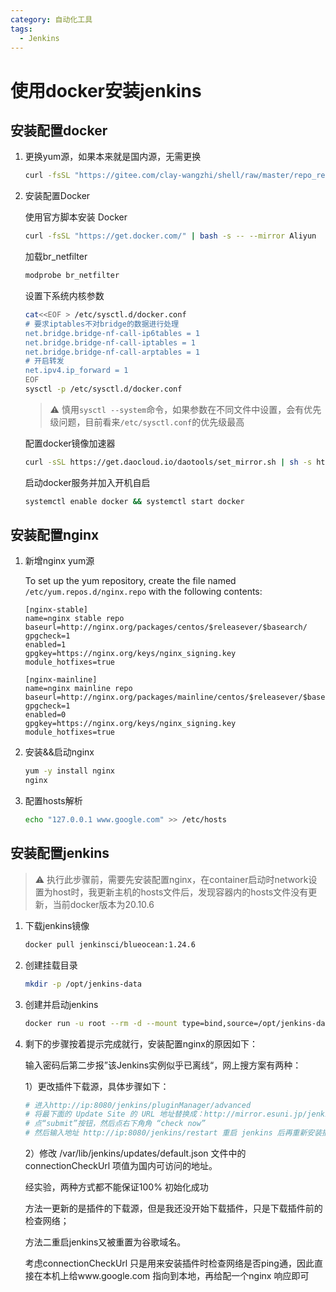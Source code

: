 ```yaml
---
category: 自动化工具
tags:
  - Jenkins
---
```


# 使用docker安装jenkins

## 安装配置docker

1. 更换yum源，如果本来就是国内源，无需更换

   ```sh
   curl -fsSL "https://gitee.com/clay-wangzhi/shell/raw/master/repo_replace.sh" | bash
   ```

2. 安装配置Docker

   使用官方脚本安装 Docker

   ```sh
   curl -fsSL "https://get.docker.com/" | bash -s -- --mirror Aliyun
   ```

   加载br_netfilter

   ```sh
   modprobe br_netfilter
   ```

   设置下系统内核参数

   ```sh
   cat<<EOF > /etc/sysctl.d/docker.conf
   # 要求iptables不对bridge的数据进行处理
   net.bridge.bridge-nf-call-ip6tables = 1
   net.bridge.bridge-nf-call-iptables = 1
   net.bridge.bridge-nf-call-arptables = 1
   # 开启转发
   net.ipv4.ip_forward = 1
   EOF
   sysctl -p /etc/sysctl.d/docker.conf
   ```

   > ⚠️ 慎用`sysctl --system`命令，如果参数在不同文件中设置，会有优先级问题，目前看来`/etc/sysctl.conf`的优先级最高

   配置docker镜像加速器

   ```sh
   curl -sSL https://get.daocloud.io/daotools/set_mirror.sh | sh -s http://f1361db2.m.daocloud.io
   ```

   启动docker服务并加入开机自启

   ```sh
   systemctl enable docker && systemctl start docker
   ```

## 安装配置nginx

1. 新增nginx yum源

   To set up the yum repository, create the file named `/etc/yum.repos.d/nginx.repo` with the following contents:

   ```
   [nginx-stable]
   name=nginx stable repo
   baseurl=http://nginx.org/packages/centos/$releasever/$basearch/
   gpgcheck=1
   enabled=1
   gpgkey=https://nginx.org/keys/nginx_signing.key
   module_hotfixes=true
   
   [nginx-mainline]
   name=nginx mainline repo
   baseurl=http://nginx.org/packages/mainline/centos/$releasever/$basearch/
   gpgcheck=1
   enabled=0
   gpgkey=https://nginx.org/keys/nginx_signing.key
   module_hotfixes=true
   ```

2. 安装&&启动nginx

   ```sh
   yum -y install nginx
   nginx
   ```

3. 配置hosts解析

   ```sh
   echo "127.0.0.1 www.google.com" >> /etc/hosts
   ```

## 安装配置jenkins

> ⚠️ 执行此步骤前，需要先安装配置nginx，在container启动时network设置为host时，我更新主机的hosts文件后，发现容器内的hosts文件没有更新，当前docker版本为20.10.6

1. 下载jenkins镜像

   ```sh
   docker pull jenkinsci/blueocean:1.24.6
   ```

2. 创建挂载目录

   ```sh
   mkdir -p /opt/jenkins-data
   ```

3. 创建并启动jenkins

   ```sh
   docker run -u root --rm -d --mount type=bind,source=/opt/jenkins-data,target=/var/jenkins_home --network=host --name jenkins jenkinsci/blueocean:1.24.6
   ```

4. 剩下的步骤按着提示完成就行，安装配置nginx的原因如下：

   输入密码后第二步报”该Jenkins实例似乎已离线“，网上搜方案有两种：

   1）更改插件下载源，具体步骤如下：

   ```sh
   # 进入http://ip:8080/jenkins/pluginManager/advanced
   # 将最下面的 Update Site 的 URL 地址替换成：http://mirror.esuni.jp/jenkins/updates/update-center.json
   # 点“submit”按钮，然后点右下角角 “check now”
   # 然后输入地址 http://ip:8080/jenkins/restart 重启 jenkins 后再重新安装插件
   ```

   2）修改 /var/lib/jenkins/updates/default.json 文件中的 connectionCheckUrl 项值为国内可访问的地址。

   经实验，两种方式都不能保证100% 初始化成功

   方法一更新的是插件的下载源，但是我还没开始下载插件，只是下载插件前的检查网络；

   方法二重启jenkins又被重置为谷歌域名。

   考虑connectionCheckUrl 只是用来安装插件时检查网络是否ping通，因此直接在本机上给www.google.com 指向到本地，再给配一个nginx 响应即可

